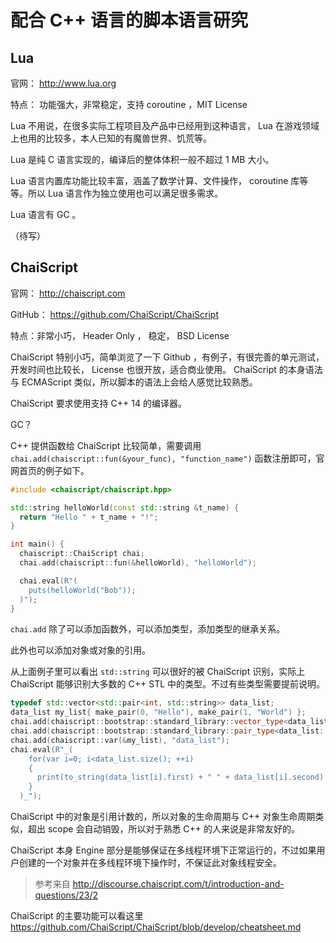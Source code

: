 # 配合 C++ 语言的脚本语言研究

## Lua

官网： http://www.lua.org

特点： 功能强大，非常稳定，支持 coroutine ，MIT License

Lua 不用说，在很多实际工程项目及产品中已经用到这种语言， Lua 在游戏领域上也用的比较多，本人已知的有魔兽世界、饥荒等。

Lua 是纯 C 语言实现的，编译后的整体体积一般不超过 1 MB 大小。

Lua 语言内置库功能比较丰富，涵盖了数学计算、文件操作， coroutine 库等等。所以 Lua 语言作为独立使用也可以满足很多需求。

Lua 语言有 GC 。

（待写）

## ChaiScript

官网： http://chaiscript.com

GitHub： https://github.com/ChaiScript/ChaiScript

特点：非常小巧， Header Only ， 稳定， BSD License



ChaiScript 特别小巧，简单浏览了一下 Github ，有例子，有很完善的单元测试，开发时间也比较长， License 也很开放，适合商业使用。 ChaiScript 的本身语法与 ECMAScript 类似，所以脚本的语法上会给人感觉比较熟悉。

ChaiScript 要求使用支持 C++ 14 的编译器。

GC？

C++ 提供函数给 ChaiScript 比较简单，需要调用 `chai.add(chaiscript::fun(&your_func), "function_name")` 函数注册即可，官网首页的例子如下。

```C++
#include <chaiscript/chaiscript.hpp>

std::string helloWorld(const std::string &t_name) {
  return "Hello " + t_name + "!";
}

int main() {
  chaiscript::ChaiScript chai;
  chai.add(chaiscript::fun(&helloWorld), "helloWorld");

  chai.eval(R"(
    puts(helloWorld("Bob"));
  )");
}
```

`chai.add` 除了可以添加函数外，可以添加类型，添加类型的继承关系。

此外也可以添加对象或对象的引用。

从上面例子里可以看出 `std::string` 可以很好的被 ChaiScript 识别，实际上 ChaiScript 能够识别大多数的 C++ STL 中的类型。不过有些类型需要提前说明。

```C++
typedef std::vector<std::pair<int, std::string>> data_list;
data_list my_list{ make_pair(0, "Hello"), make_pair(1, "World") };
chai.add(chaiscript::bootstrap::standard_library::vector_type<data_list>("DataList"));
chai.add(chaiscript::bootstrap::standard_library::pair_type<data_list::value_type>("DataElement"));
chai.add(chaiscript::var(&my_list), "data_list");
chai.eval(R"_(
    for(var i=0; i<data_list.size(); ++i)
    {
      print(to_string(data_list[i].first) + " " + data_list[i].second)
    }
  )_");
```

ChaiScript 中的对象是引用计数的，所以对象的生命周期与 C++ 对象生命周期类似，超出 scope 会自动销毁，所以对于熟悉 C++ 的人来说是非常友好的。

ChaiScript 本身 Engine 部分是能够保证在多线程环境下正常运行的，不过如果用户创建的一个对象并在多线程环境下操作时，不保证此对象线程安全。

> 参考来自 http://discourse.chaiscript.com/t/introduction-and-questions/23/2

ChaiScript 的主要功能可以看这里 https://github.com/ChaiScript/ChaiScript/blob/develop/cheatsheet.md

